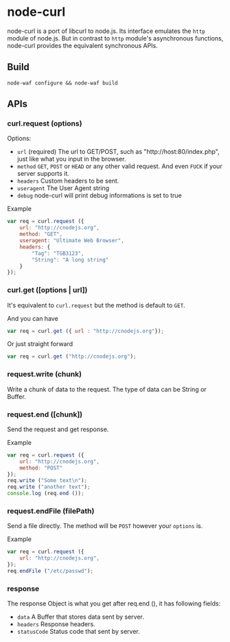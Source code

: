 # node-curl
  
 node-curl is a port of libcurl to node.js. Its interface emulates the
 `http` module of node.js. But in contrast to `http` module's asynchronous
 functions, node-curl provides the equivalent synchronous APIs.

## Build
  
    node-waf configure && node-waf build

## APIs

### curl.request (options)
 
 Options:

 - `url`        (required) The url to GET/POST, such as "http://host:80/index.php", just like what you input in the browser.
 - `method`     `GET`, `POST` or `HEAD` or any other valid request. And even `FUCK` if your server supports it.
 - `headers`    Custom headers to be sent. 
 - `useragent`  The User Agent string
 - `debug`      node-curl will print debug informations is set to true

 Example

```javascript
var req = curl.request ({
    url: "http://cnodejs.org",
    method: "GET",
    useragent: "Ultimate Web Browser",
    headers: {
        "Tag": "TGB3123",
        "String": "A long string"
    }
});
```

### curl.get ([options | url])

 It's equivalent to `curl.request` but the method is default to `GET`.

 And you can have

```javascript
var req = curl.get ({ url : "http://cnodejs.org"});
```

 Or just straight forward

```javascript
var req = curl.get ("http://cnodejs.org");
```

### request.write (chunk)
 
 Write a chunk of data to the request. The type of data can be String or Buffer.

### request.end ([chunk])

 Send the request and get response.

 Example

```javascript
var req = curl.request ({
    url: "http://cnodejs.org",
    method: "POST"
});
req.write ("Some text\n");
req.write ("another text");
console.log (req.end ());
```

### request.endFile (filePath)

 Send a file directly. The method will be `POST` however your `options` is.

 Example

```javascript
var req = curl.request ({
    url: "http://cnodejs.org",
});
req.endFile ("/etc/passwd");
```

### response

 The response Object is what you get after req.end (), it has following
 fields:

 - `data`        A Buffer that stores data sent by server.
 - `headers`     Response headers.
 - `statusCode`  Status code that sent by server.

